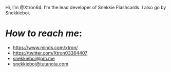  Hi, I’m @Xtron64. I'm the lead developer of Snekkie Flashcards. I also go by Snekkieboi.
# *How to reach me*: 
- https://www.minds.com/xtron/
- https://twitter.com/Xtron03364407 
- snekkieboi@pm.me
- snekkieboi@tutanota.com
